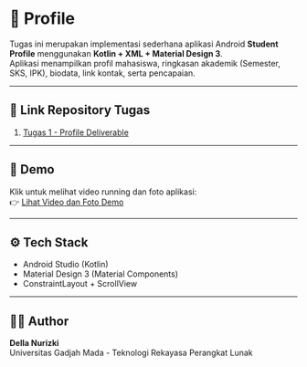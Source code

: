 # 📱 Profile

Tugas ini merupakan implementasi sederhana aplikasi Android **Student Profile** menggunakan **Kotlin + XML + Material Design 3**.  
Aplikasi menampilkan profil mahasiswa, ringkasan akademik (Semester, SKS, IPK), biodata, link kontak, serta pencapaian.  

---

## 📂 Link Repository Tugas
1. [Tugas 1 - Profile Deliverable](https://github.com/zerosuum/Profile)  

---

## 🎥 Demo 
Klik untuk melihat video running dan foto aplikasi:  
👉 [Lihat Video dan Foto Demo](https://drive.google.com/drive/folders/1JkE14bhv2x5w5M_8HAsl8guNqO2NErvU?usp=sharing)

---

## ⚙️ Tech Stack
- Android Studio (Kotlin)
- Material Design 3 (Material Components)
- ConstraintLayout + ScrollView

---

## 👩‍💻 Author
**Della Nurizki**  
Universitas Gadjah Mada - Teknologi Rekayasa Perangkat Lunak
